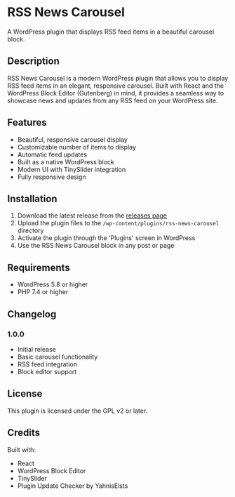 # RSS News Carousel

A WordPress plugin that displays RSS feed items in a beautiful carousel block.

## Description

RSS News Carousel is a modern WordPress plugin that allows you to display RSS feed items in an elegant, responsive carousel. Built with React and the WordPress Block Editor (Gutenberg) in mind, it provides a seamless way to showcase news and updates from any RSS feed on your WordPress site.

## Features

- Beautiful, responsive carousel display
- Customizable number of items to display
- Automatic feed updates
- Built as a native WordPress block
- Modern UI with TinySlider integration
- Fully responsive design

## Installation

1. Download the latest release from the [releases page](https://github.com/YOUR-USERNAME/rss-news-carousel/releases)
2. Upload the plugin files to the `/wp-content/plugins/rss-news-carousel` directory
3. Activate the plugin through the 'Plugins' screen in WordPress
4. Use the RSS News Carousel block in any post or page

## Requirements

- WordPress 5.8 or higher
- PHP 7.4 or higher

## Changelog

### 1.0.0
- Initial release
- Basic carousel functionality
- RSS feed integration
- Block editor support

## License

This plugin is licensed under the GPL v2 or later.

## Credits

Built with:
- React
- WordPress Block Editor
- TinySlider
- Plugin Update Checker by YahnisElsts
 
